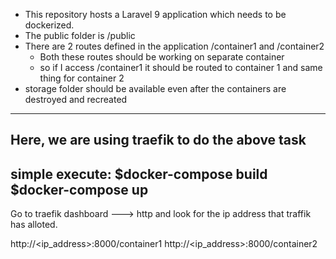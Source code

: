 - This repository hosts a Laravel 9 application which needs to be dockerized.
- The public folder is /public
- There are 2 routes defined in the application /container1 and /container2
  - Both these routes should be working on separate container
  - so if I access /container1 it should be routed to container 1 and same thing for container 2
- storage folder should be available even after the containers are destroyed and recreated
----------------------------
Here, we are using traefik to do the above task
----------------------------
simple execute:
$docker-compose build
$docker-compose up
-----------------------------
Go to traefik dashboard ---> http and look for the ip address that traffik has alloted.

http://<ip_address>:8000/container1 
http://<ip_address>:8000/container2


